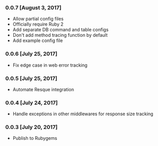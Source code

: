 ### 0.0.7 [August 3, 2017]
* Allow partial config files
* Officially require Ruby 2
* Add separate DB command and table configs
* Don't add method tracing function by default
* Add example config file

### 0.0.6 [July 25, 2017]
* Fix edge case in web error tracking

### 0.0.5 [July 25, 2017]
* Automate Resque integration

### 0.0.4 [July 24, 2017]
* Handle exceptions in other middlewares for response size tracking

### 0.0.3 [July 20, 2017]
* Publish to Rubygems
